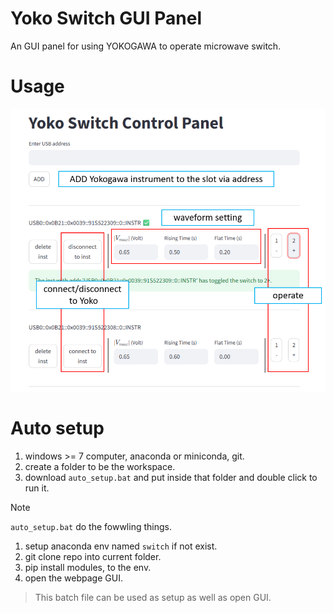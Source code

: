 # Yoko Switch GUI Panel
An GUI panel for using YOKOGAWA to operate microwave switch.

# Usage
![alt text](image.png)

# Auto setup
1. windows >= 7 computer, anaconda or miniconda, git.
2. create a folder to be the workspace.
3. download `auto_setup.bat` and put inside that folder and double click to run it.

> [!Note]
> `auto_setup.bat` do the fowwling things.
> 1. setup anaconda env named `switch` if not exist.
> 2. git clone repo into current folder.
> 3. pip install modules, to the env.
> 4. open the webpage GUI.
>

> This batch file can be used as setup as well as open GUI.
